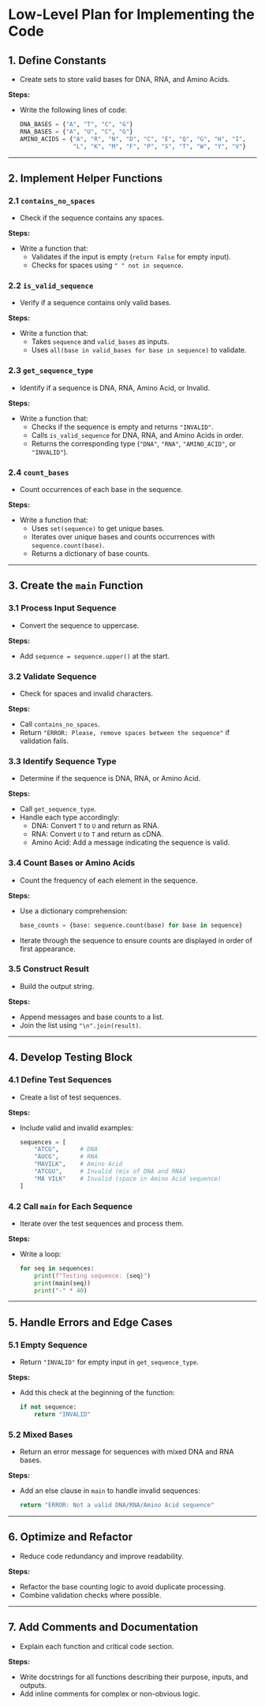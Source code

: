 # Low-Level Plan for Implementing the Code

## 1. **Define Constants**
   - Create sets to store valid bases for DNA, RNA, and Amino Acids.

   **Steps:**
   - Write the following lines of code:
     ```python
     DNA_BASES = {"A", "T", "C", "G"}
     RNA_BASES = {"A", "U", "C", "G"}
     AMINO_ACIDS = {"A", "R", "N", "D", "C", "E", "Q", "G", "H", "I",
                    "L", "K", "M", "F", "P", "S", "T", "W", "Y", "V"}
     ```

---

## 2. **Implement Helper Functions**

### 2.1 `contains_no_spaces`
   - Check if the sequence contains any spaces.

   **Steps:**
   - Write a function that:
     - Validates if the input is empty (`return False` for empty input).
     - Checks for spaces using `" " not in sequence`.

### 2.2 `is_valid_sequence`
   - Verify if a sequence contains only valid bases.

   **Steps:**
   - Write a function that:
     - Takes `sequence` and `valid_bases` as inputs.
     - Uses `all(base in valid_bases for base in sequence)` to validate.

### 2.3 `get_sequence_type`
   - Identify if a sequence is DNA, RNA, Amino Acid, or Invalid.

   **Steps:**
   - Write a function that:
     - Checks if the sequence is empty and returns `"INVALID"`.
     - Calls `is_valid_sequence` for DNA, RNA, and Amino Acids in order.
     - Returns the corresponding type (`"DNA"`, `"RNA"`, `"AMINO_ACID"`, or `"INVALID"`).

### 2.4 `count_bases`
   - Count occurrences of each base in the sequence.

   **Steps:**
   - Write a function that:
     - Uses `set(sequence)` to get unique bases.
     - Iterates over unique bases and counts occurrences with `sequence.count(base)`.
     - Returns a dictionary of base counts.

---

## 3. **Create the `main` Function**

### 3.1 Process Input Sequence
   - Convert the sequence to uppercase.

   **Steps:**
   - Add `sequence = sequence.upper()` at the start.

### 3.2 Validate Sequence
   - Check for spaces and invalid characters.

   **Steps:**
   - Call `contains_no_spaces`.
   - Return `"ERROR: Please, remove spaces between the sequence"` if validation fails.

### 3.3 Identify Sequence Type
   - Determine if the sequence is DNA, RNA, or Amino Acid.

   **Steps:**
   - Call `get_sequence_type`.
   - Handle each type accordingly:
     - DNA: Convert `T` to `U` and return as RNA.
     - RNA: Convert `U` to `T` and return as cDNA.
     - Amino Acid: Add a message indicating the sequence is valid.

### 3.4 Count Bases or Amino Acids
   - Count the frequency of each element in the sequence.

   **Steps:**
   - Use a dictionary comprehension:
     ```python
     base_counts = {base: sequence.count(base) for base in sequence}
     ```
   - Iterate through the sequence to ensure counts are displayed in order of first appearance.

### 3.5 Construct Result
   - Build the output string.

   **Steps:**
   - Append messages and base counts to a list.
   - Join the list using `"\n".join(result)`.

---

## 4. **Develop Testing Block**

### 4.1 Define Test Sequences
   - Create a list of test sequences.

   **Steps:**
   - Include valid and invalid examples:
     ```python
     sequences = [
         "ATCG",      # DNA
         "AUCG",      # RNA
         "MAVILK",    # Amino Acid
         "ATCGU",     # Invalid (mix of DNA and RNA)
         "MA VILK"    # Invalid (space in Amino Acid sequence)
     ]
     ```

### 4.2 Call `main` for Each Sequence
   - Iterate over the test sequences and process them.

   **Steps:**
   - Write a loop:
     ```python
     for seq in sequences:
         print(f"Testing sequence: {seq}")
         print(main(seq))
         print("-" * 40)
     ```

---

## 5. **Handle Errors and Edge Cases**

### 5.1 Empty Sequence
   - Return `"INVALID"` for empty input in `get_sequence_type`.

   **Steps:**
   - Add this check at the beginning of the function:
     ```python
     if not sequence:
         return "INVALID"
     ```

### 5.2 Mixed Bases
   - Return an error message for sequences with mixed DNA and RNA bases.

   **Steps:**
   - Add an else clause in `main` to handle invalid sequences:
     ```python
     return "ERROR: Not a valid DNA/RNA/Amino Acid sequence"
     ```

---

## 6. **Optimize and Refactor**
   - Reduce code redundancy and improve readability.

   **Steps:**
   - Refactor the base counting logic to avoid duplicate processing.
   - Combine validation checks where possible.

---

## 7. **Add Comments and Documentation**
   - Explain each function and critical code section.

   **Steps:**
   - Write docstrings for all functions describing their purpose, inputs, and outputs.
   - Add inline comments for complex or non-obvious logic.

